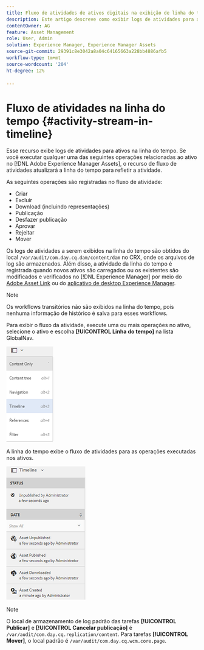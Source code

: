 ```yaml
---
title: Fluxo de atividades de ativos digitais na exibição de linha do tempo
description: Este artigo descreve como exibir logs de atividades para ativos na linha do tempo.
contentOwner: AG
feature: Asset Management
role: User, Admin
solution: Experience Manager, Experience Manager Assets
source-git-commit: 29391c8e3042a8a04c64165663a228bb4886afb5
workflow-type: tm+mt
source-wordcount: '204'
ht-degree: 12%

---
```


# Fluxo de atividades na linha do tempo {#activity-stream-in-timeline}

Esse recurso exibe logs de atividades para ativos na linha do tempo. Se você executar qualquer uma das seguintes operações relacionadas ao ativo no [!DNL Adobe Experience Manager Assets], o recurso de fluxo de atividades atualizará a linha do tempo para refletir a atividade.

As seguintes operações são registradas no fluxo de atividade:

* Criar
* Excluir
* Download (incluindo representações)
* Publicação
* Desfazer publicação
* Aprovar
* Rejeitar
* Mover

Os logs de atividades a serem exibidos na linha do tempo são obtidos do local `/var/audit/com.day.cq.dam/content/dam` no CRX, onde os arquivos de log são armazenados. Além disso, a atividade da linha do tempo é registrada quando novos ativos são carregados ou os existentes são modificados e verificados no [!DNL Experience Manager] por meio do [Adobe Asset Link](https://helpx.adobe.com/br/enterprise/admin-guide.html/enterprise/using/manage-assets-using-adobe-asset-link.ug.html) ou do [aplicativo de desktop Experience Manager](https://experienceleague.adobe.com/docs/experience-manager-desktop-app/using/release-notes.html?lang=pt-BR).

>[!NOTE]
>
>Os workflows transitórios não são exibidos na linha do tempo, pois nenhuma informação de histórico é salva para esses workflows.

Para exibir o fluxo da atividade, execute uma ou mais operações no ativo, selecione o ativo e escolha **[!UICONTROL Linha do tempo]** na lista GlobalNav.

![linha do tempo-2](assets/timeline-2.png)

A linha do tempo exibe o fluxo de atividades para as operações executadas nos ativos.

![activity_stream](assets/activity_stream.png)

>[!NOTE]
>
>O local de armazenamento de log padrão das tarefas **[!UICONTROL Publicar]** e **[!UICONTROL Cancelar publicação]** é `/var/audit/com.day.cq.replication/content`. Para tarefas **[!UICONTROL Mover]**, o local padrão é `/var/audit/com.day.cq.wcm.core.page`.
